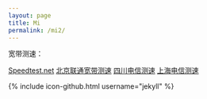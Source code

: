 ```yaml
---
layout: page
title: Mi
permalink: /mi2/
---
```


宽带测速：

[Speedtest.net](http://www.speedtest.net/)
[北京联通宽带测速](http://cs1.bbn.com.cn:8800/gzweb/)
[四川电信测速](http://speed.sc.cninfo.net/chinatelcom/speedtest/sccs/index.shtml)
[上海电信测速](http://sh.189.cn/support/netreport/)


{% include icon-github.html username="jekyll" %} 

